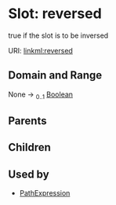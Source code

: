 
# Slot: reversed


true if the slot is to be inversed

URI: [linkml:reversed](https://w3id.org/linkml/reversed)


## Domain and Range

None &#8594;  <sub>0..1</sub> [Boolean](types/Boolean.md)

## Parents


## Children


## Used by

 * [PathExpression](PathExpression.md)
